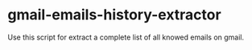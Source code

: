 # gmail-emails-history-extractor
Use this script for extract a complete list of all knowed emails on gmail. 
